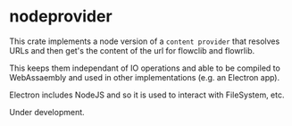# nodeprovider
This crate implements a node version of a `content provider` that resolves URLs and 
then get's the content of the url for flowclib and flowrlib.
 
This keeps them independant of IO operations and able to be compiled to WebAssaembly 
and used in other implementations (e.g. an Electron app).

Electron includes NodeJS and so it is used to interact with FileSystem, etc.

Under development.